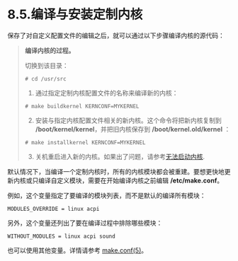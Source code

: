 # 8.5.编译与安装定制内核

保存了对自定义配置文件的编辑之后，就可以通过以下步骤编译内核的源代码：

>**编译内核的过程。** 
>
>切换到该目录：
>
>```
># cd /usr/src
>```
>
>1. 通过指定定制内核配置文件的名称来编译新的内核：
>
>```
># make buildkernel KERNCONF=MYKERNEL
>```
>
>2. 安装与指定内核配置文件相关的新内核。这个命令将把新内核复制到 **/boot/kernel/kernel**，并把旧内核保存到 **/boot/kernel.old/kernel** ：
>```
># make installkernel KERNCONF=MYKERNEL
>```
>
>3. 关机重启进入新的内核。如果出了问题，请参考[无法启动内核](https://docs.freebsd.org/en/books/handbook/kernelconfig/#kernelconfig-noboot).

默认情况下，当编译一个定制内核时，所有的内核模块都会被重建。要想更快地更新内核或只编译自定义模块，需要在开始编译内核之前编辑 **/etc/make.conf**。

例如，这个变量指定了要编译的模块列表，而不是默认的编译所有模块：
```
MODULES_OVERRIDE = linux acpi
```

另外，这个变量还列出了要在编译过程中排除哪些模块：

```
WITHOUT_MODULES = linux acpi sound
```
也可以使用其他变量。详情请参考 [make.conf(5)](https://www.freebsd.org/cgi/man.cgi?query=make.conf&sektion=5&format=html)。
